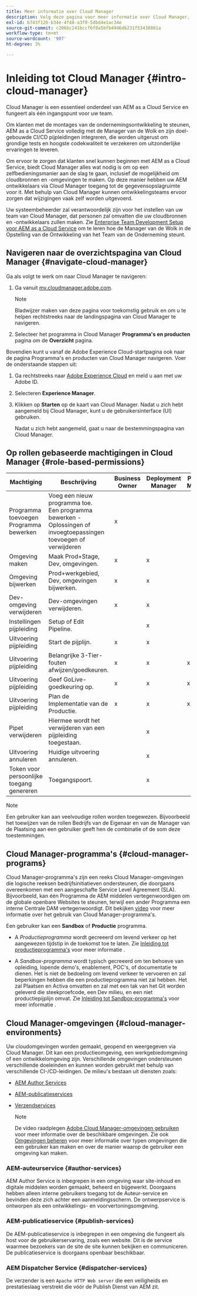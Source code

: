 ```yaml
---
title: Meer informatie over Cloud Manager
description: Volg deze pagina voor meer informatie over Cloud Manager, Cloud Manager-programma's en omgevingen.
exl-id: b743f126-b34e-4f48-a3f0-5dbd4e1ac34e
source-git-commit: c206bc241bccf6f8a5bfb4946d6231f53438861a
workflow-type: tm+mt
source-wordcount: '907'
ht-degree: 3%

---
```


# Inleiding tot Cloud Manager {#intro-cloud-manager}

Cloud Manager is een essentieel onderdeel van AEM as a Cloud Service en fungeert als één ingangspunt voor uw team.

Om klanten met de montages van de ondernemingsontwikkeling te steunen, AEM as a Cloud Service volledig met de Manager van de Wolk en zijn doel-gebouwde CI/CD pijpleidingen integreren, die worden uitgerust om grondige tests en hoogste codekwaliteit te verzekeren om uitzonderlijke ervaringen te leveren.

Om ervoor te zorgen dat klanten snel kunnen beginnen met AEM as a Cloud Service, biedt Cloud Manager alles wat nodig is om op een zelfbedieningsmanier aan de slag te gaan, inclusief de mogelijkheid om cloudbronnen en -omgevingen te maken. Op deze manier hebben uw AEM ontwikkelaars via Cloud Manager toegang tot de gegevensopslagruimte voor it. Met behulp van Cloud Manager kunnen ontwikkelingsteams ervoor zorgen dat wijzigingen vaak zelf worden uitgevoerd.

Uw systeembeheerder zal verantwoordelijk zijn voor het instellen van uw team van Cloud Manager, dat personen zal omvatten die uw cloudbronnen en -ontwikkelaars zullen maken. Zie [Enterprise Team Development Setup voor AEM as a Cloud Service](/help/implementing/cloud-manager/managing-code/enterprise-team-dev-setup.md) om te leren hoe de Manager van de Wolk in de Opstelling van de Ontwikkeling van het Team van de Onderneming steunt.

## Navigeren naar de overzichtspagina van Cloud Manager {#navigate-cloud-manager}

Ga als volgt te werk om naar Cloud Manager te navigeren:

1. Ga vanuit [my.cloudmanager.adobe.com](https://my.cloudmanager.adobe.com/).

   >[!NOTE]
   >Bladwijzer maken van deze pagina voor toekomstig gebruik en om u te helpen rechtstreeks naar de landingspagina van Cloud Manager te navigeren.

1. Selecteer het programma in Cloud Manager **Programma&#39;s en producten** pagina om de **Overzicht** pagina.

Bovendien kunt u vanaf de Adobe Experience Cloud-startpagina ook naar de pagina Programma&#39;s en producten van Cloud Manager navigeren. Voer de onderstaande stappen uit:

1. Ga rechtstreeks naar [Adobe Experience Cloud](https://experience.adobe.com/#/@foundationinternal/home) en meld u aan met uw Adobe ID.

1. Selecteren **Experience Manager**.

1. Klikken op **Starten** op de kaart van Cloud Manager. Nadat u zich hebt aangemeld bij Cloud Manager, kunt u de gebruikersinterface (UI) gebruiken.

   Nadat u zich hebt aangemeld, gaat u naar de bestemmingspagina van Cloud Manager.

## Op rollen gebaseerde machtigingen in Cloud Manager {#role-based-permissions}

| Machtiging | Beschrijving | Business Owner | Deployment Manager | Program Manager | Developer |
|--- |--- |--- |--- |--- |--- |
| Programma toevoegen<br>Programma bewerken | Voeg een nieuw programma toe.<br>Een programma bewerken - Oplossingen of invoegtoepassingen toevoegen of verwijderen | x |  |  |  |
| Omgeving maken | Maak Prod+Stage, Dev, omgevingen. | x | x |  |  |
| Omgeving bijwerken | Prod+werkgebied, Dev, omgevingen bijwerken. | x | x |  |  |
| Dev-omgeving verwijderen | Dev-omgevingen verwijderen. | x | x |  |  |
| Instellingen pijpleiding | Setup of Edit Pipeline. |  | x |  |  |
| Uitvoering pijpleiding | Start de pijplijn. | x | x |  |  |
| Uitvoering pijpleiding | Belangrijke 3-Tier-fouten afwijzen/goedkeuren. | x | x | x |  |
| Uitvoering pijpleiding | Geef GoLive-goedkeuring op. | x | x | x |  |
| Uitvoering pijpleiding | Plan de Implementatie van de Productie. | x | x | x |  |
| Pipet verwijderen | Hiermee wordt het verwijderen van een pijpleiding toegestaan. |  | x |  |  |
| Uitvoering annuleren | Huidige uitvoering annuleren. |  | x |  |  |
| Token voor persoonlijke toegang genereren | Toegangspoort. |  | x |  | x |

>[!NOTE]
>Een gebruiker kan aan veelvoudige rollen worden toegewezen. Bijvoorbeeld het toewijzen van de rollen Bedrijfs van de Eigenaar en van de Manager van de Plaatsing aan een gebruiker geeft hen de combinatie of de som deze toestemmingen.

## Cloud Manager-programma&#39;s {#cloud-manager-programs}

Cloud Manager-programma&#39;s zijn een reeks Cloud Manager-omgevingen die logische reeksen bedrijfsinitiatieven ondersteunen, die doorgaans overeenkomen met een aangeschafte Service Level Agreement (SLA). Bijvoorbeeld, kan één Programma de AEM middelen vertegenwoordigen om de globale openbare Websites te steunen, terwijl een ander Programma een interne Centrale DAM vertegenwoordigt. Dit bekijken [video](https://experienceleague.adobe.com/docs/experience-manager-learn/cloud-service/cloud-manager/programs.html?lang=en) voor meer informatie over het gebruik van Cloud Manager-programma&#39;s.

Een gebruiker kan een **Sandbox** of **Productie** programma.

* A *Productieprogramma* wordt gecreeerd om levend verkeer op het aangewezen tijdstip in de toekomst toe te laten.
Zie [Inleiding tot productieprogramma&#39;s](https://experienceleague.adobe.com/docs/experience-manager-cloud-service/implementing/using-cloud-manager/production-programs/introduction-production-programs.html?lang=en) voor meer informatie .

* A *Sandbox-programma* wordt typisch gecreeerd om ten behoeve van opleiding, lopende demo&#39;s, enablement, POC&#39;s, of documentatie te dienen. Het is niet de bedoeling om levend verkeer te vervoeren en zal beperkingen hebben die een productieprogramma niet zal hebben. Het zal Plaatsen en Activa omvatten en zal met een tak van het Git worden geleverd die steekproefcode, een Dev milieu, en een niet productiepijplijn omvat.
Zie [Inleiding tot Sandbox-programma&#39;s](https://experienceleague.adobe.com/docs/experience-manager-cloud-service/implementing/using-cloud-manager/sandbox-programs/introduction-sandbox-programs.html?lang=en) voor meer informatie .

## Cloud Manager-omgevingen {#cloud-manager-environments}

Uw cloudomgevingen worden gemaakt, geopend en weergegeven via Cloud Manager. Dit kan een productieomgeving, een werkgebiedomgeving of een ontwikkelomgeving zijn. Verschillende omgevingen ondersteunen verschillende doeleinden en kunnen worden gebruikt met behulp van verschillende CI-/CD-leidingen. De milieu&#39;s bestaan uit diensten zoals:

* [AEM Author Services](#author-services)
* [AEM-publicatieservices](#publish-services)
* [Verzendservices](#dispatcher-services)

   >[!NOTE]
   > De video raadplegen [Adobe Cloud Manager-omgevingen gebruiken](https://experienceleague.adobe.com/docs/experience-manager-learn/cloud-service/cloud-manager/environments.html?lang=en#cloud-manager) voor meer informatie over de beschikbare omgevingen. Zie ook [Omgevingen beheren](https://experienceleague.adobe.com/docs/experience-manager-cloud-service/implementing/using-cloud-manager/manage-environments.html?lang=en) voor meer informatie over typen omgevingen die een gebruiker kan maken en over de manier waarop de gebruiker een omgeving kan maken.

### AEM-auteurservice {#author-services}

AEM Author Service is inbegrepen in een omgeving waar site-inhoud en digitale middelen worden gemaakt, beheerd en bijgewerkt. Doorgaans hebben alleen interne gebruikers toegang tot de Auteur-service en bevinden deze zich achter een aanmeldingsscherm. De ontwerpservice is ontworpen als een ontwikkelings- en voorvertoningsomgeving.

### AEM-publicatieservice {#publish-services}

De AEM-publicatieservice is inbegrepen in een omgeving die fungeert als host voor de gebruikerservaring, zoals een website. Dit is de service waarmee bezoekers van de site de site kunnen bekijken en communiceren. De publicatieservice is doorgaans openbaar beschikbaar.

### AEM Dispatcher Service {#dispatcher-services}

De verzender is een `Apache HTTP Web server` die een veiligheids en prestatieslaag verstrekt die vóór de Publish Dienst van AEM zit.
